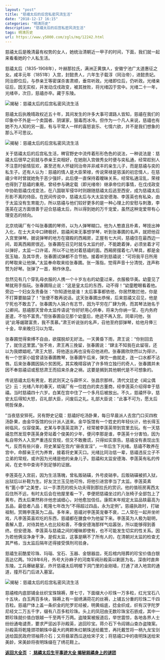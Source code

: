 ```yaml
---
layout: "post"
title: "慈禧太后的后宫私密风流生活"
date: "2018-12-17 16:15"
categories: "明清历史"
description: "慈禧太后的后宫私密风流生活"
tags: 明清历史
url: https://www.y5000.com/zgls/mq/12242.html
---
```






慈禧太后是晚清最有权势的女人，她统治清朝近一甲子的时间，下面，我们就一起来看看她的个人私生活。

慈禧太后（1835-1908年），叶赫那拉氏，满洲正黄旗人，安徽宁池广太道惠征之女。咸丰元年（1851年）入宫，封懿贵人，六年生子载淳（同治帝），进懿贵妃。同治即位后，与恭亲王等密谋杀害肃顺，垂帘听政。光绪即位后，仍听政。光绪亲征后，因无实权，并发动戊戌政变，被其挫败，将光绪囚于宫中。光绪二十一年，光绪卒，次日，慈禧亦卒。藏于东陵。

![揭秘：慈禧太后的后宫私密风流生活](/uploads/allimg/170204/6-1F204145633W2.JPG)

慈禧太后执晚晴政权近五十年，其间发生的许多大事可谓路人皆知，慈禧在我们的印象中不外是一个卖国者、阴谋家，狠毒而冰冷。但作为一个凡人来说，慈禧也有她不为人知的另一面，有与平常人一样的喜怒哀乐、七情六欲，并不是我们想象的那么不可思议。

![揭秘：慈禧太后的后宫私密风流生活](/uploads/allimg/170204/6-1F204145HH57.JPG)

关于慈禧太后的后宫私生活，稗官野史中流传着形形色色的说法，一种说法是：慈禧太后很早之前就与恭亲王奕相好，在她刚入宫做秀女时便与奕私通，经常趁别人不注意时偷情狂欢，甚至还有人怀疑同治帝并非咸丰的亲生儿子，而是慈禧与奕的私生子。还有人认为：慈禧的情人是大臣荣禄，传说荣禄是慈溪的初恋情人，在慈禧少年时曾就她免于恶少强奸，此后便一直保持着暧昧关系，经常私通淫乱，荣禄也得到了慈禧的重用，曾经参与确定载（即光绪帝）继承帝位的事情，在戊戌政变中协助慈禧戊戌变法，在八国联军侵华时则跟随慈禧太后逃至西安，成为慈禧太后形影不离的侍臣。在民间传说中，慈禧太后与大太监安德海、李莲英也有私染，由于太监没有生育能力，所以慈禧与他们较好更多的是一种心理上的安慰与刺激，李莲英在这方面很善于迎合慈禧太后，所以得到她的万千宠爱，虽然这种宠爱带有心理变态的倾向。

北京琉璃厂有个叫张春圃的琴师，以为人弹琴糊口。他为人憨直且朴素，琴技出神入化，在士大夫中口碑极好。慈禧闲来无事想学琴，听到张春圃的名声，就把他召入宫里弹琴。据说弹琴的地方在寝殿的西厢房，正屋有七大间，慈禧住在最西边一间，距离西厢房很近。张春圃在召见时就与太监约好，不能跪着弹，必须坐着才可以弹好，太监一口许诺，所以不让他对着慈禧的面。西厢房摆着七八琴具，都是金弦玉轴，及其华贵，张春圃试弹都不合节拍。接着听到慈禧说：“可将我平日所用的琴取来让他弹。”太监奉命取来给张春圃。张一落指，觉得声音十分清悦，连声称赞为好琴。张弹了一首，稍作休息。

忽然见有几个穿乳母衣服的人携一个十岁左右的幼童过来，衣服极华美。幼童见了琴就用手指玩。张春圃阻止说：“这是皇太后的东西，动不得！”幼童瞪眼看着他。旁边一个妇女及责备张：“你知道他是谁！太后事事都依他，你居然敢拦他，你是不打算要脑袋了！”张便不敢再说话。这天张春圃出恭候，后来慈禧又召见，他是宁死也不敢去了。张春圃为人狷介有志节，因为平穷在厂肆为佣，而其琴法驰名于公卿间。慈禧那天曾命太监传语说“你好好用心供奉，将来为你纳一官，在内务府差遣，不怕不富贵。”但张春圃自见那个幼童后，绝迹不再入宫。同辈问他，张说“此等龌蹉富贵，我不羡慕。”肃王听说张的名声，召他至府邸弹琴，给他月俸三十金，早来晚归习以为常。

张春圃觉得束缚不自由，欲摆脱却无好法。一天黄昏下雨，肃王说：“你别回去了，就住这里罢。”张不肯，肃王再三挽留，张春圃说：“肆主不知我在此留宿，还以为我嫖娼呢。”肃王大怒，将他逐出再也没有召他进府。张春圃欣欣然以为得计。有一个世家小姐曾请张春圃教琴，张春圃午后来，弹完一曲就走，连一口水都不沾唇。后来张春圃因狷介贫困死。其实晚晴容纳了许多特立独行的奇人，张春圃并未因不奉慈禧诏或惹怒肃王而招来杀身之祸，这要是搁到其他朝代是不可想象的。

传说慈禧太后有男宠，若武则天之与薛怀义、张昌宗那样。清代文廷史《闻尘偶记》云：光绪八年的春天，琉璃厂有一位姓白的卖古董商，经李莲英介绍得幸于慈禧。当时慈禧四十六岁。白某在宫中住了一个多月后被放出。不久，慈禧怀孕，慈安太后得知大怒，召礼部大臣，问废后之礼。礼部大臣说：“此事不可为，愿太后明哲保身。

”当夜慈安猝死。另有野史记载：慈禧好吃汤卧果，每日早晨派人去宫门口买四枚汤卧果，由金华饭馆的伙计派人送来。金华饭馆有一个姓史的年轻伙计，他长得玉树临风，仪容俊美。史某与李莲英混熟了，经常被李莲英带到宫里去玩。有一天慈禧忽然发现李莲英身旁站着个俊美的少年，便问李那是谁，李莲英十分害怕，因为私自带外人入宫严重违反宫规，但又不敢撒谎，只得如实禀告。慈禧没有表现出生气，反而有些兴奋，将史某留在宫内“昼夜宣淫”，一年后生下光绪。慈禧不敢养在宫中，命醇亲王代为养育，接着将史某灭口。光绪比同治低一辈，慈禧违反立子不立弟的常规，或许因为光绪是他的亲身儿子。慈禧和太监安德海、李莲英有私的传闻，在史书中查询不到足够的证据。

李莲英在入宫前，因为生活落魄，曾私贩硝磺，外号皮硝李。后贩硝磺被抓入狱，出狱后以补鞋为生。好友沈兰玉见他可怜，将他引进宫李当了太监。李莲英素有“篦小李”之美誉，以一手漂亮的梳头功夫得到那拉氏的赏识。他的值班房离西太后住所不远，有时太后会在他屋里看一下，李便把慈禧坐过的八张椅子全部包上了黄布，西太后果然称许他忠诚细心，对他愈加信任。康熙末年规定太监品轶最高为五品，最低者八品；乾隆七年改为“不得超过四品，永为定例”。慈禧执政时，打破祖制，赏赐李莲英为二品。多年来，慈禧对李莲英宠眷不衰，二人常在一起并坐听戏，凡李莲英喜欢吃的东西，慈禧都在膳食中为他留下来。李莲英为人极为聪明，善解人意，对待其他人也比较和善，不像安德海那样气焰嚣张，所以能够得到善终。但安德海、李莲英与慈禧之间的暧昧即使有，也不可能发生切实的性关系。因为若他俩没净身干净，是假太监，这事是瞒不了所有人的，在清朝对太监的检查尤其严格，当太监后隔年还得接受慎刑司验身。

慈禧生前酷爱珍珠、玛瑙、宝石、玉器、金银器皿，死后棺内陪葬的珍宝价值白银高达亿两。1928年6月，外号大孙麻子的河南军阀孙殿英以剿匪为名，深夜时直奔东陵。工兵爆破墓室，炸开慈禧太后明楼下洞门里的金刚墙，打通了进入地宫的通道，撞开石门后进入墓室。

![揭秘：慈禧太后的后宫私密风流生活](/uploads/allimg/170204/6-1F204145Q6162.JPG)

慈禧棺内底部铺金丝织宝珠锦褥，厚七寸，下面缀大小珍珠一万多粒，红光宝石八十五块，白玉两百多块，锦褥上有一层绣满荷花的丝褥，上铺五分重的珍珠二千四百粒。慈禧尸体上盖一条织金的陀罗尼经被，明黄缎底，捻金织成，织有汉字陀罗尼经文二万五千字，缀有八百多粒珍珠。头上的凤冠由无数珍珠宝石嵌成，其中一颗珍珠就价值白银越一千至两千万两。盗陵案被报道后，举世震惊，各地各界人士纷纷通电谴责，要求严惩凶手孙殿英，追回珍宝。蒋介石下令阎锡山查办盗陵案。孙殿英将乾隆颈项朝珠中最大的两颗朱红朝珠送给戴笠，再托戴笠将一柄九龙宝剑送给国民政府领袖蒋介石；又将翡翠西瓜送给宋子文；将慈禧口中的夜明珠送给宋美龄，宋美龄将夜明珠缀在了绣花鞋上。

**[返回大全页](https://www.y5000.com/zgls/mq/17886.html)** **：**[ **慈禧太后生平事迹大全
揭秘慈禧身上的谜团**](https://www.y5000.com/zgls/mq/17886.html)
